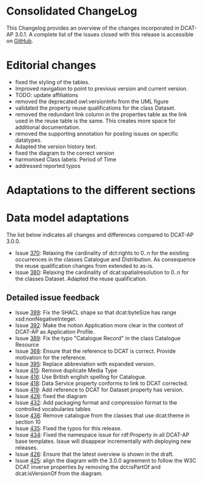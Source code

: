 # **Consolidated ChangeLog**

This Changelog provides an overview of the changes incorporated in DCAT-AP 3.0.1. A complete list of the issues closed with this release is accessible on [GitHub]().

# **Editorial changes**

- fixed the styling of the tables.
- Improved navigation to point to previous version and current version.
- TODO: update affiliations
- removed the deprecated owl:versionInfo from the UML figure
- validated the property reuse qualifications for the class Dataset.
- removed the redundant link column in the properties table as the link used in the reuse table is the same.
  This creates more space for additional documentation.
- removed the supporting annotation for posting issues on specific datatypes.
- Adapted the version history text.
- fixed the diagram to the correct version
- harmonised Class labels: Period of Time 
- addressed reported typos 



# **Adaptations to the different sections**


# **Data model adaptations**

The list below indicates all changes and differences compared to DCAT-AP 3.0.0. 
- Issue [370](https://github.com/SEMICeu/dcat-ap/issues/370): Relaxing the cardinality of dct:rights to 0..n for the existing occurrences in the classes Catalogue and Distribution. 
    As consequence the reuse qualification changes from extended to as-is.
- Issue [380](https://github.com/SEMICeu/dcat-ap/issues/380): Relaxing the cardinality of dcat:spatialresolution to 0..n for the classes Dataset. 
    Adapted the reuse qualification.

## **Detailed issue feedback**

- Issue [399](https://github.com/SEMICeu/dcat-ap/issues/399): Fix the SHACL shape so that dcat:byteSize has range xsd:nonNegativeInteger.
- Issue [392](https://github.com/SEMICeu/dcat-ap/issues/392): Make the notion Application more clear in the context of DCAT-AP as Application Profile.
- Issue [389](https://github.com/SEMICeu/dcat-ap/issues/389): Fix the typo "Catalogue Record" in the class Catalogue Resource
- Issue [368](https://github.com/SEMICeu/dcat-ap/issues/368): Ensure that the reference to DCAT is correct. Provide motivation for the reference.
- Issue [395](https://github.com/SEMICeu/dcat-ap/issues/395): Replace abbreviation with expanded version.
- Issue [415](https://github.com/SEMICeu/dcat-ap/issues/415): Remove duplicate Media Type
- Issue [416](https://github.com/SEMICeu/dcat-ap/issues/416): Use British english spelling for Catalogue.
- Issue [418](https://github.com/SEMICeu/dcat-ap/issues/418): Data Service property conforms to link to DCAT corrected.
- Issue [419](https://github.com/SEMICeu/dcat-ap/issues/419): Add reference to DCAT for Dataset property has version.
- Issue [426](https://github.com/SEMICeu/dcat-ap/issues/426): fixed the diagram
- Issue [432](https://github.com/SEMICeu/dcat-ap/issues/432): Add packaging format and compression format to the controlled vocabularies tables
- Issue [436](https://github.com/SEMICeu/dcat-ap/issues/432): Remove catalogue from the classes that use dcat:theme in section 10
- Issue [435](https://github.com/SEMICeu/DCAT-AP/pull/435): Fixed the typos for this release.
- Issue [434](https://github.com/SEMICeu/dcat-ap/issues/434): Fixed the namespace issue for rdf:Property in all DCAT-AP base templates. Issue will disappear incrementally with deploying new releases.
- Issue [426](https://github.com/SEMICeu/dcat-ap/issues/426): Ensure that the latest overview is shown in the draft.
- Issue [425](https://github.com/SEMICeu/dcat-ap/issues/425): align the diagram with the 3.0.0 agreement to follow the W3C DCAT inverse properties by removing the dct:isPartOf and dcat:isVersionOf from the diagram.


 
